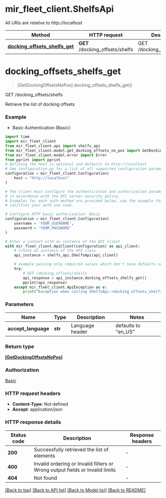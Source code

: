 # mir_fleet_client.ShelfsApi

All URIs are relative to *http://localhost*

Method | HTTP request | Description
------------- | ------------- | -------------
[**docking_offsets_shelfs_get**](ShelfsApi.md#docking_offsets_shelfs_get) | **GET** /docking_offsets/shelfs | GET /docking_offsets/shelfs


# **docking_offsets_shelfs_get**
> [GetDockingOffsetsNoPos] docking_offsets_shelfs_get()

GET /docking_offsets/shelfs

Retrieve the list of docking offsets

### Example

* Basic Authentication (Basic):

```python
import time
import mir_fleet_client
from mir_fleet_client.api import shelfs_api
from mir_fleet_client.model.get_docking_offsets_no_pos import GetDockingOffsetsNoPos
from mir_fleet_client.model.error import Error
from pprint import pprint
# Defining the host is optional and defaults to http://localhost
# See configuration.py for a list of all supported configuration parameters.
configuration = mir_fleet_client.Configuration(
    host = "http://localhost"
)

# The client must configure the authentication and authorization parameters
# in accordance with the API server security policy.
# Examples for each auth method are provided below, use the example that
# satisfies your auth use case.

# Configure HTTP basic authorization: Basic
configuration = mir_fleet_client.Configuration(
    username = 'YOUR_USERNAME',
    password = 'YOUR_PASSWORD'
)

# Enter a context with an instance of the API client
with mir_fleet_client.ApiClient(configuration) as api_client:
    # Create an instance of the API class
    api_instance = shelfs_api.ShelfsApi(api_client)

    # example passing only required values which don't have defaults set
    try:
        # GET /docking_offsets/shelfs
        api_response = api_instance.docking_offsets_shelfs_get()
        pprint(api_response)
    except mir_fleet_client.ApiException as e:
        print("Exception when calling ShelfsApi->docking_offsets_shelfs_get: %s\n" % e)
```


### Parameters

Name | Type | Description  | Notes
------------- | ------------- | ------------- | -------------
 **accept_language** | **str**| Language header | defaults to "en_US"

### Return type

[**[GetDockingOffsetsNoPos]**](GetDockingOffsetsNoPos.md)

### Authorization

[Basic](../README.md#Basic)

### HTTP request headers

 - **Content-Type**: Not defined
 - **Accept**: application/json


### HTTP response details

| Status code | Description | Response headers |
|-------------|-------------|------------------|
**200** | Successfully retrieved the list of elements |  -  |
**400** | Invalid ordering or Invalid filters or Wrong output fields or Invalid limits |  -  |
**404** | Not found |  -  |

[[Back to top]](#) [[Back to API list]](../README.md#documentation-for-api-endpoints) [[Back to Model list]](../README.md#documentation-for-models) [[Back to README]](../README.md)

